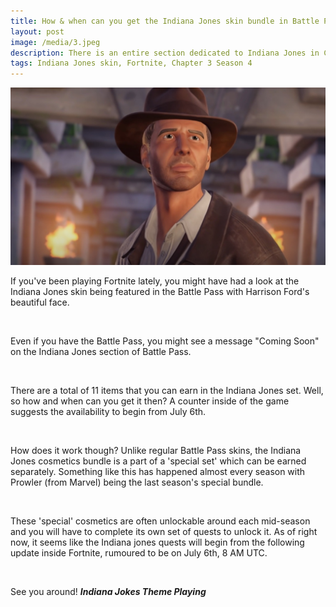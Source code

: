 ```yaml
---
title: How & when can you get the Indiana Jones skin bundle in Battle Pass?
layout: post
image: /media/3.jpeg
description: There is an entire section dedicated to Indiana Jones in Chapter 3 Season 4's Battle Pass, how to get it though?
tags: Indiana Jones skin, Fortnite, Chapter 3 Season 4
---
```

![New Timenite](/media/3.jpeg)


If you've been playing Fortnite lately, you might have had a look at the Indiana Jones skin being featured in the Battle Pass with Harrison Ford's beautiful face. 

&nbsp;

Even if you have the Battle Pass, you might see a message "Coming Soon" on the Indiana Jones section of Battle Pass. 

&nbsp;

There are a total of 11 items that you can earn in the Indiana Jones set. Well, so how and when can you get it then? A counter inside of the game suggests the availability to begin from July 6th. 

&nbsp;

How does it work though?
Unlike regular Battle Pass skins, the Indiana Jones cosmetics bundle is a part of a 'special set' which can be earned separately. Something like this has happened almost every season with Prowler (from Marvel) being the last season's special bundle. 

&nbsp;

These 'special' cosmetics are often unlockable around each mid-season and you will have to complete its own set of quests to unlock it. As of right now, it seems like the Indiana jones quests will begin from the following update inside Fortnite, rumoured to be on July 6th, 8 AM UTC. 

&nbsp;


See you around! ***Indiana Jokes Theme Playing***